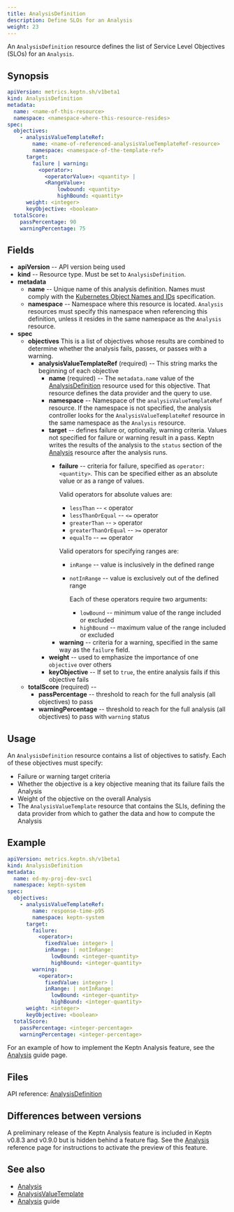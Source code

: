 ```yaml
---
title: AnalysisDefinition
description: Define SLOs for an Analysis
weight: 23
---
```


An `AnalysisDefinition` resource defines the
list of Service Level Objectives (SLOs) for an `Analysis`.

## Synopsis

```yaml
apiVersion: metrics.keptn.sh/v1beta1
kind: AnalysisDefinition
metadata:
  name: <name-of-this-resource>
  namespace: <namespace-where-this-resource-resides>
spec:
  objectives:
    - analysisValueTemplateRef:
        name: <name-of-referenced-analysisValueTemplateRef-resource>
        namespace: <namespace-of-the-template-ref>
      target:
        failure | warning:
          <operator>:
            <operatorValue>: <quantity> |
            <RangeValue>:
                lowbound: <quantity>
                highBound: <quantity>
      weight: <integer>
      keyObjective: <boolean>
  totalScore:
    passPercentage: 90
    warningPercentage: 75
```

## Fields

* **apiVersion** -- API version being used
* **kind** -- Resource type.
   Must be set to `AnalysisDefinition`.
* **metadata**
  * **name** -- Unique name of this analysis definition.
    Names must comply with the
    [Kubernetes Object Names and IDs](https://kubernetes.io/docs/concepts/overview/working-with-objects/names/#dns-subdomain-names)
    specification.
  * **namespace** -- Namespace where this resource is located.
    `Analysis` resources must specify this namespace
    when referencing this definition,
    unless it resides in the same namespace as the `Analysis` resource.
* **spec**
  * **objectives**
    This is a list of objectives whose results are combined
    to determine whether the analysis fails, passes, or passes with a warning.
    * **analysisValueTemplateRef** (required) --
      This string marks the beginning of each objective
      * **name** (required) -- The `metadata.name` value of the
      [AnalysisDefinition](analysisdefinition.md)
      resource used for this objective.
      That resource defines the data provider and the query to use.
      * **namespace** --
        Namespace of the `analysisValueTemplateRef` resource.
        If the namespace is not specified,
        the analysis controller looks for the `AnalysisValueTemplateRef` resource
        in the same namespace as the `Analysis` resource.
      * **target** -- defines failure or, optionally, warning criteria.
        Values not specified for failure or warning result in a pass.
        Keptn writes the results of the analysis to the `status` section
        of the
        [Analysis](analysis.md)
        resource after the analysis runs.
        * **failure** -- criteria for failure, specified as
          `operator: <quantity>`.
          This can be specified either as an absolute value
          or as a range of values.

          Valid operators for absolute values are:
          * `lessThan` -- `<` operator
          * `lessThanOrEqual` -- `<=` operator
          * `greaterThan` -- `>` operator
          * `greaterThanOrEqual` -- `>=` operator
          * `equalTo` -- `==` operator

          Valid operators for specifying ranges are:
          * `inRange` -- value is inclusively in the defined range
          * `notInRange` --  value is exclusively out of the defined range

            Each of these operators require two arguments:

            * `lowBound` -- minimum value of the range included or excluded
            * `highBound` -- maximum value of the range included or excluded
        <!-- markdownlint-disable -->
        * **warning** -- criteria for a warning,
          specified in the same way as the `failure` field.
      * **weight**  -- used to emphasize the importance
        of one `objective` over others
      * **keyObjective** -- If set to `true`,
        the entire analysis fails if this objective fails
  * **totalScore** (required) --
    * **passPercentage** -- threshold to reach for the full analysis
      (all objectives) to pass
    <!-- markdownlint-disable -->
    * **warningPercentage** -- threshold to reach
      for the full analysis (all objectives) to pass with  `warning` status

## Usage

An `AnalysisDefinition` resource contains a list of objectives to satisfy.
Each of these objectives must specify:

* Failure or warning target criteria
* Whether the objective is a key objective
  meaning that its failure fails the Analysis
* Weight of the objective on the overall Analysis
* The `AnalysisValueTemplate` resource that contains the SLIs,
  defining the data provider from which to gather the data
  and how to compute the Analysis

## Example

```yaml
apiVersion: metrics.keptn.sh/v1beta1
kind: AnalysisDefinition
metadata:
  name: ed-my-proj-dev-svc1
  namespace: keptn-system
spec:
  objectives:
    - analysisValueTemplateRef:
        name: response-time-p95
        namespace: keptn-system
      target:
        failure:
          <operator>:
            fixedValue: integer> |
            inRange: | notInRange:
              lowBound: <integer-quantity>
              highBound: <integer-quantity>
        warning:
          <operator>:
            fixedValue: integer> |
            inRange: | notInRange:
              lowBound: <integer-quantity>
              highBound: <integer-quantity>
      weight: <integer>
      keyObjective: <boolean>
  totalScore:
    passPercentage: <integer-percentage>
    warningPercentage: <integer-percentage>
```

For an example of how to implement the Keptn Analysis feature, see the
[Analysis](../../guides/slo.md)
guide page.

## Files

API reference:
[AnalysisDefinition](../api-reference/metrics/v1beta1/_index.md#analysisdefinition)

## Differences between versions

A preliminary release of the Keptn Analysis feature
is included in Keptn v0.8.3 and v0.9.0 but is hidden behind a feature flag.
See the
[Analysis](analysis.md/#differences-between-versions)
reference page for instructions to activate the preview of this feature.

## See also

* [Analysis](analysis.md)
* [AnalysisValueTemplate](analysisvaluetemplate.md)
* [Analysis](../../guides/slo.md) guide
